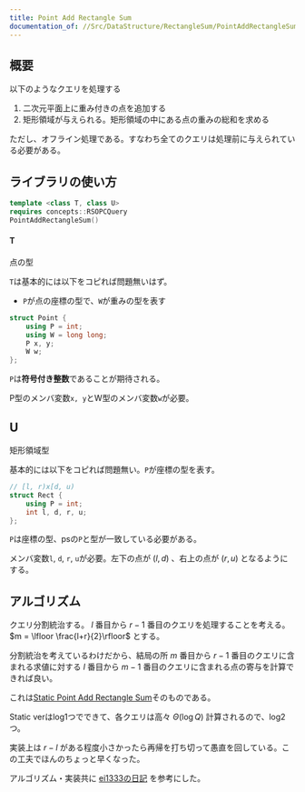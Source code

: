 ```yaml
---
title: Point Add Rectangle Sum
documentation_of: //Src/DataStructure/RectangleSum/PointAddRectangleSum.hpp
---
```


## 概要

以下のようなクエリを処理する

1. 二次元平面上に重み付きの点を追加する
2. 矩形領域が与えられる。矩形領域の中にある点の重みの総和を求める

ただし、オフライン処理である。すなわち全てのクエリは処理前に与えられている必要がある。

## ライブラリの使い方

```cpp
template <class T, class U>
requires concepts::RSOPCQuery
PointAddRectangleSum()
```

#### T

点の型

`T`は基本的には以下をコピれば問題無いはず。

- `P`が点の座標の型で、`W`が重みの型を表す

```cpp
struct Point {
    using P = int; 
    using W = long long;
    P x, y;
    W w;
};
```

`P`は**符号付き整数**であることが期待される。

P型のメンバ変数`x, y`とW型のメンバ変数`w`が必要。

## U

矩形領域型

基本的には以下をコピれば問題無い。`P`が座標の型を表す。

```cpp
// [l, r)x[d, u)
struct Rect {
    using P = int;
    int l, d, r, u;
};
```

`P`は座標の型、psの`P`と型が一致している必要がある。

メンバ変数`l`, `d`, `r`, `u`が必要。左下の点が $(l, d)$ 、右上の点が $(r, u)$ となるようにする。

## アルゴリズム

クエリ分割統治する。 $l$ 番目から $r - 1$ 番目のクエリを処理することを考える。 $m = \lfloor \frac{l+r}{2}\rfloor$ とする。

分割統治を考えているわけだから、結局の所 $m$ 番目から $r - 1$ 番目のクエリに含まれる求値に対する $l$ 番目から $m - 1$ 番目のクエリに含まれる点の寄与を計算できれば良い。

これは[Static Point Add Rectangle Sum](https://zawa-tin.github.io/cp-documentation/Src/DataStructure/RectangleSum/StaticPointAddRectangleSum.hpp)そのものである。

Static verはlog1つでできて、各クエリは高々 $\Theta (\log Q)$ 計算されるので、log2つ。

実装上は $r - l$ がある程度小さかったら再帰を打ち切って愚直を回している。この工夫でほんのちょっと早くなった。

アルゴリズム・実装共に [ei1333の日記](https://ei1333.hateblo.jp/entry/2022/06/10/022355) を参考にした。
